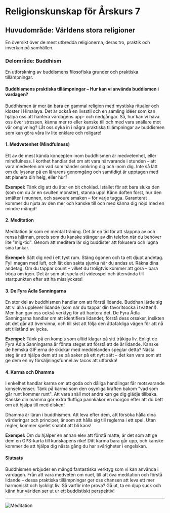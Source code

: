 # Religionskunskap för Årskurs 7
## Huvudområde: Världens stora religioner
En översikt över de mest utbredda religionerna, deras tro, praktik och inverkan på samhällen.
### Delområde: Buddhism
En utforskning av buddismens filosofiska grunder och praktiska tillämpningar.

#### Buddhismens praktiska tillämpningar – Hur kan vi använda buddismen i vardagen?

Buddhismen är mer än bara en gammal religion med mystiska ritualer och kloster i Himalaya. Det är också en livsstil och en samling idéer som kan hjälpa oss att hantera vardagens upp- och nedgångar. Så, hur kan vi häva oss över stressen, känna mer ro eller kanske till och med vara snällare mot vår omgivning? Låt oss dyka in i några praktiska tillämpningar av buddismen som kan göra våra liv lite enklare och roligare!

#### 1. Medvetenhet (Mindfulness)

Ett av de mest kända koncepten inom buddhismen är medvetenhet, eller mindfulness. I korthet handlar det om att vara närvarande i stunden – att vara medveten om vad som händer omkring dig och inom dig. Inte så lätt om du lyssnar på en lärarens genomgång och samtidigt är upptagen med att planera din helg, eller hur?

**Exempel:** Tänk dig att du äter en bit choklad. Istället för att bara sluka den (som om du är en svulten monster), stanna upp! Känn doften först, hur den smälter i munnen, och savoure smaken – för varje tugga. Garanterat kommer du njuta av den mer och kanske till och med känna dig nöjd med en mindre mängd! 

#### 2. Meditation

Meditation är som en mental träning. Det är en tid för att slappna av och rensa hjärnan, precis som du kanske stänger av din telefon när du behöver lite "mig-tid". Genom att meditera lär sig buddister att fokusera och lugna sina tankar. 

**Exempel:** Sätt dig ned i ett tyst rum. Stäng ögonen och ta ett djupt andetag. Fyll magan med luft, och låt den sakta sjunka när du andas ut. Räkna dina andetag. Om du tappar count – vilket du troligtvis kommer att göra – bara börja om igen. Det är som att spela ett videospel och återvända till startpunkten efter att ha misslyckats!

#### 3. De Fyra Ädla Sanningarna

En stor del av buddhismen handlar om att förstå lidande. Buddhan lärde sig att vi alla upplever lidande (som när du tappar din favoritsocka i tvätten!). Men han gav oss också verktyg för att hantera det. De Fyra Ädla Sanningarna handlar om att identifiera lidandet, förstå dess orsaker, insikten att det går att övervinna, och till sist att följa den åttafaldiga vägen för att nå ett tillstånd av lycka. 

**Exempel:** Tänk på en kompis som alltid klagar på sitt tråkiga liv. Enligt de Fyra Ädla Sanningarna är första steget att förstå att de är lidande. Kanske de hemska GIF:erna de skickar med meddelanden speglar detta? Nästa steg är att hjälpa dem att se på saker på ett nytt sätt – det kan vara som att ge dem en ny försäljningsfunnel av tacos att utforska!

#### 4. Karma och Dhamma

I enkelhet handlar karma om att goda och dåliga handlingar får motsvarande konsekvenser. Tänk på karma som den osynliga kraften bakom "vad som går runt kommer runt". Att vara snäll mot andra kan ge dig glädje tillbaka. Kanske din mamma gör extra fluffiga pannkakor en morgon efter att du bett om att hjälpa till med disken!

Dhamma är läran i buddhismen. Att leva efter dem, att försöka hålla dina värderingar och principer, är som att hålla sig till reglerna i ett spel. Utan regler, kommer spelet snabbt att bli kaos!

**Exempel:** Om du hjälper en annan elev att förstå matte, är det som att ge dem en GPS-karta till kunskapens rike! Ditt karma bara går upp, och kanske kommer de att hjälpa dig nästa gång du har svårigheter i engelskan.

#### Slutsats

Buddhismen erbjuder en mängd fantastiska verktyg som vi kan använda i vardagen. Från att vara medveten om nuet, till att öva meditation och förstå lidande – dessa praktiska tillämpningar ger oss chansen att leva ett mer harmoniskt och lyckligt liv. Så varför inte prova? Gå ut, ta en djup suck och känn hur världen ser ut ur ett buddistiskt perspektiv! 

---

![Meditation](https://example.com/meditation_image.jpg)